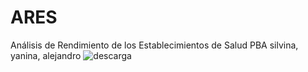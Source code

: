 # ARES
Análisis de Rendimiento de los Establecimientos de Salud PBA
silvina, yanina, alejandro
![descarga](https://github.com/SilSR/ARES/assets/127426633/bdd10129-b67d-429f-84be-5357f76b2e19)
